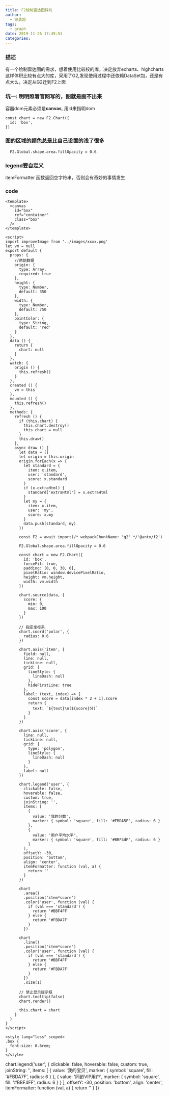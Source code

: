 ```yaml
---
title: F2绘制雷达图踩坑
author:
  - 徐勇超
tags:
  - graph
date: 2019-11-26 17:49:51
categories:
---
```


### 描述
有一个绘制雷达图的需求，想着使用比较校的库，决定放弃echarts、highcharts这样体积比较有点大的库，采用了G2,发现使用过程中还依赖DataSet包，还是有点大么，决定从G2迁到F2上面

### 坑一: 明明照着官网写的，图就是画不出来
容器dom元素必须是**canvas**, 用id来指明dom
```
const chart = new F2.Chart({
  id: 'box',  
})
```

### 图的区域的颜色总是比自己设置的浅了很多
```
  F2.Global.shape.area.fillOpacity = 0.6
```

### legend要自定义
itemFormatter 函数返回空字符串，否则会有奇妙的事情发生

<!-- more -->

### code
```
<template>
  <canvas
    id="box"
    ref="container"
    class="box"
  />
</template>

<script>
import improveImage from '../images/xxxx.png'
let vm = null
export default {
  props: {
    //原始数据
    origin: {
      type: Array,
      required: true
    },
    height: {
      type: Number,
      default: 350
    },
    width: {
      type: Number,
      default: 750
    },
    pointColor: {
      type: String,
      default: 'red'
    }
  },
  data () {
    return {
      chart: null
    }
  },
  watch: {
    origin () {
      this.refresh()
    }
  },
  created () {
    vm = this
  },
  mounted () {
    this.refresh()
  },
  methods: {
    refresh () {
      if (this.chart) {
        this.chart.destroy()
        this.chart = null
      }
      this.draw()
    },
    async draw () {
      let data = []
      let origin = this.origin
      origin.forEach(x => {
        let standard = {
          item: x.item,
          user: 'standard',
          score: x.standard
        }
        if (x.extraHtml) {
          standard['extraHtml'] = x.extraHtml
        }
        let my = {
          item: x.item,
          user: 'my',
          score: x.my
        }
        data.push(standard, my)
      })

      const F2 = await import(/* webpackChunkName: "g2" */'@antv/f2')

      F2.Global.shape.area.fillOpacity = 0.6

      const chart = new F2.Chart({
        id: 'box',
        forceFit: true,
        padding: [0, 0, 30, 0],
        pixelRatio: window.devicePixelRatio,
        height: vm.height,
        width: vm.width
      })

      chart.source(data, {
        score: {
          min: 0,
          max: 100
        }
      })

      // 指定坐标系
      chart.coord('polar', {
        radius: 0.6
      })

      chart.axis('item', {
        field: null,
        line: null,
        tickLine: null,
        grid: {
          lineStyle: {
            lineDash: null
          },
          hideFirstLine: true
        },
        label: (text, index) => {
          const score = data[index * 2 + 1].score
          return {
            text: `${text}\n(${score}分)`
          }
        }
      })

      chart.axis('score', {
        line: null,
        tickLine: null,
        grid: {
          type: 'polygon',
          lineStyle: {
            lineDash: null
          }
        },
        label: null
      })

      chart.legend('user', {
        clickable: false,
        hoverable: false,
        custom: true,
        joinString: '',
        items: [
          {
            value: '我的分数',
            marker: { symbol: 'square', fill: '#FBDA5F', radius: 6 }
          },
          {
            value: '用户平均水平',
            marker: { symbol: 'square', fill: '#BBF4dF', radius: 6 }
          }
        ],
        offsetY: -30,
        position: 'bottom',
        align: 'center',
        itemFormatter: function (val, a) {
          return ''
        }
      })

      chart
        .area()
        .position('item*score')
        .color('user', function (val) {
          if (val === 'standard') {
            return '#BBF4FF'
          } else {
            return '#FBDA7F'
          }
        })

      chart
        .line()
        .position('item*score')
        .color('user', function (val) {
          if (val === 'standard') {
            return '#BBF4FF'
          } else {
            return '#FBDA7F'
          }
        })
        .size(1)

      // 禁止显示提示框
      chart.tooltip(false)
      chart.render()

      this.chart = chart
    }
  }
}
</script>

<style lang="less" scoped>
.box {
  font-size: 0.6rem;
}
</style>

```


chart.legend('user', {
   clickable: false,
   hoverable: false,
   custom: true,
   joinString: '',
   items: [
     {
        value: '我的宝贝',
        marker: { symbol: 'square', fill: '#FBDA7F', radius: 6 }
      },
     {
        value: '同龄VIP用户',
        marker: { symbol: 'square', fill: '#BBF4FF', radius: 6 }
     }
    ],
    offsetY: -30,
    position: 'bottom',
    align: 'center',
    itemFormatter: function (val, a) {
       return ''
    }
  })
```